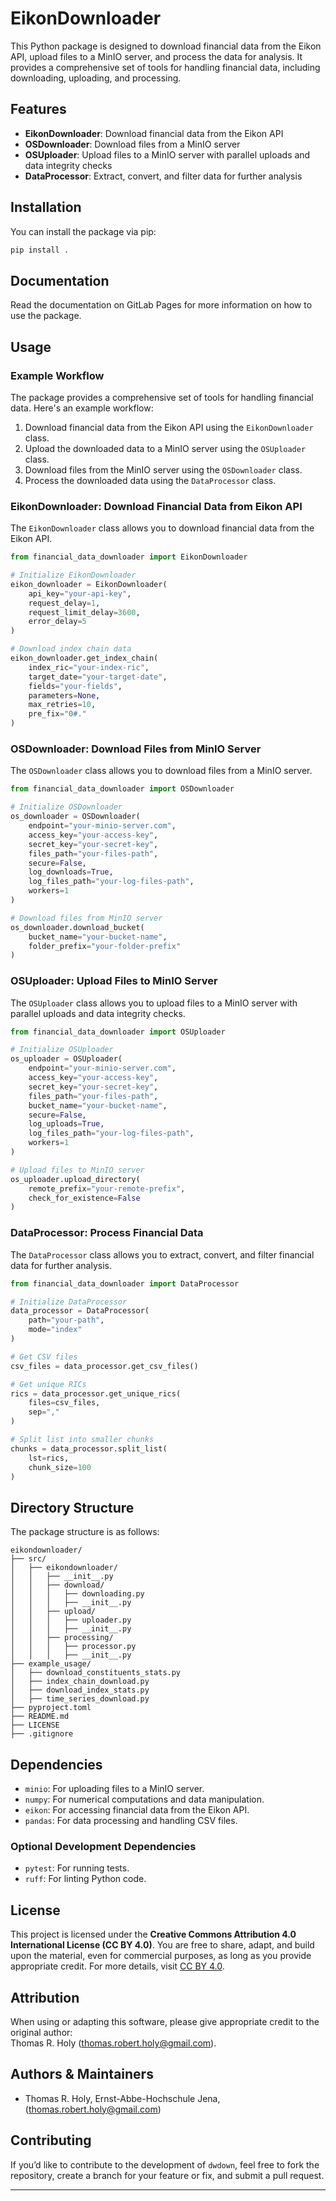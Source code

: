 # EikonDownloader

This Python package is designed to download financial data from the Eikon API, upload files to a MinIO server, and process the data for analysis. It provides a comprehensive set of tools for handling financial data, including downloading, uploading, and processing.

## Features

* **EikonDownloader**: Download financial data from the Eikon API
* **OSDownloader**: Download files from a MinIO server
* **OSUploader**: Upload files to a MinIO server with parallel uploads and data integrity checks
* **DataProcessor**: Extract, convert, and filter data for further analysis

## Installation

You can install the package via pip:

```bash
pip install .
```

## Documentation

Read the documentation on GitLab Pages for more information on how to use the package.

## Usage

### Example Workflow

The package provides a comprehensive set of tools for handling financial data. Here's an example workflow:

1. Download financial data from the Eikon API using the `EikonDownloader` class.
2. Upload the downloaded data to a MinIO server using the `OSUploader` class.
3. Download files from the MinIO server using the `OSDownloader` class.
4. Process the downloaded data using the `DataProcessor` class.

### EikonDownloader: Download Financial Data from Eikon API

The `EikonDownloader` class allows you to download financial data from the Eikon API.

```python
from financial_data_downloader import EikonDownloader

# Initialize EikonDownloader
eikon_downloader = EikonDownloader(
    api_key="your-api-key",
    request_delay=1,
    request_limit_delay=3600,
    error_delay=5
)

# Download index chain data
eikon_downloader.get_index_chain(
    index_ric="your-index-ric",
    target_date="your-target-date",
    fields="your-fields",
    parameters=None,
    max_retries=10,
    pre_fix="0#."
)
```

### OSDownloader: Download Files from MinIO Server

The `OSDownloader` class allows you to download files from a MinIO server.

```python
from financial_data_downloader import OSDownloader

# Initialize OSDownloader
os_downloader = OSDownloader(
    endpoint="your-minio-server.com",
    access_key="your-access-key",
    secret_key="your-secret-key",
    files_path="your-files-path",
    secure=False,
    log_downloads=True,
    log_files_path="your-log-files-path",
    workers=1
)

# Download files from MinIO server
os_downloader.download_bucket(
    bucket_name="your-bucket-name",
    folder_prefix="your-folder-prefix"
)
```

### OSUploader: Upload Files to MinIO Server

The `OSUploader` class allows you to upload files to a MinIO server with parallel uploads and data integrity checks.

```python
from financial_data_downloader import OSUploader

# Initialize OSUploader
os_uploader = OSUploader(
    endpoint="your-minio-server.com",
    access_key="your-access-key",
    secret_key="your-secret-key",
    files_path="your-files-path",
    bucket_name="your-bucket-name",
    secure=False,
    log_uploads=True,
    log_files_path="your-log-files-path",
    workers=1
)

# Upload files to MinIO server
os_uploader.upload_directory(
    remote_prefix="your-remote-prefix",
    check_for_existence=False
)
```

### DataProcessor: Process Financial Data

The `DataProcessor` class allows you to extract, convert, and filter financial data for further analysis.

```python
from financial_data_downloader import DataProcessor

# Initialize DataProcessor
data_processor = DataProcessor(
    path="your-path",
    mode="index"
)

# Get CSV files
csv_files = data_processor.get_csv_files()

# Get unique RICs
rics = data_processor.get_unique_rics(
    files=csv_files,
    sep=","
)

# Split list into smaller chunks
chunks = data_processor.split_list(
    lst=rics,
    chunk_size=100
)
```

## Directory Structure

The package structure is as follows:

```
eikondownloader/
├── src/
│   ├── eikondownloader/
│   │   ├── __init__.py
│   │   ├── download/
│   │   │   ├── downloading.py
│   │   │   ├── __init__.py
│   │   ├── upload/
│   │   │   ├── uploader.py
│   │   │   ├── __init__.py
│   │   ├── processing/
│   │   │   ├── processor.py
│   │   │   ├── __init__.py
├── example_usage/
│   ├── download_constituents_stats.py
│   ├── index_chain_download.py
│   ├── download_index_stats.py
│   ├── time_series_download.py
├── pyproject.toml
├── README.md
├── LICENSE
├── .gitignore
```

## Dependencies

- `minio`: For uploading files to a MinIO server.
- `numpy`: For numerical computations and data manipulation.
- `eikon`: For accessing financial data from the Eikon API.
- `pandas`: For data processing and handling CSV files.

### Optional Development Dependencies
- `pytest`: For running tests.
- `ruff`: For linting Python code.

## License

This project is licensed under the **Creative Commons Attribution 4.0 International License (CC BY 4.0)**. You are free to share, adapt, and build upon the material, even for commercial purposes, as long as you provide appropriate credit. For more details, visit [CC BY 4.0](https://creativecommons.org/licenses/by/4.0/).

## Attribution

When using or adapting this software, please give appropriate credit to the original author:  
Thomas R. Holy ([thomas.robert.holy@gmail.com](mailto:thomas.robert.holy@gmail.com)).


## Authors & Maintainers

- Thomas R. Holy, Ernst-Abbe-Hochschule Jena, (thomas.robert.holy@gmail.com)

## Contributing

If you’d like to contribute to the development of `dwdown`, feel free to fork the repository, create a branch for your feature or fix, and submit a pull request.

---
